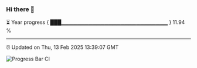 ### Hi there 👋

⏳ Year progress { ███▁▁▁▁▁▁▁▁▁▁▁▁▁▁▁▁▁▁▁▁▁▁▁▁▁▁▁ } 11.94 %

---

⏰ Updated on Thu, 13 Feb 2025 13:39:07 GMT

![Progress Bar CI](https://github.com/IshwaranRudhara/GIT-ACTION/workflows/Progress%20Bar%20CI/badge.svg)
